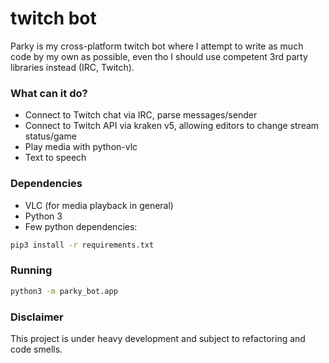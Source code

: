 # twitch bot
Parky is my cross-platform twitch bot where I attempt to write as much code by my own as possible, even tho I should use competent 3rd party libraries instead (IRC, Twitch).

### What can it do?
- Connect to Twitch chat via IRC, parse messages/sender
- Connect to Twitch API via kraken v5, allowing editors to change stream status/game
- Play media with python-vlc
- Text to speech

### Dependencies
- VLC (for media playback in general)
- Python 3
- Few python dependencies:
```sh
pip3 install -r requirements.txt
```

### Running
```sh
python3 -m parky_bot.app
```

### Disclaimer
This project is under heavy development and subject to refactoring and code smells.
